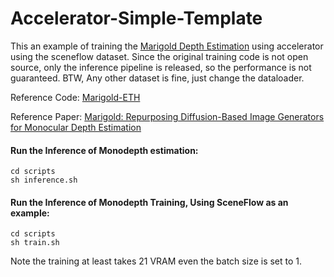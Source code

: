 # Accelerator-Simple-Template

This an example of training the [Marigold Depth Estimation](https://huggingface.co/spaces/toshas/marigold) using accelerator using the sceneflow dataset. Since the original training code is not open source, only the inference pipeline is released, so the performance is not guaranteed. BTW, Any other dataset is fine, just change the dataloader.  

Reference Code: [Marigold-ETH](https://github.com/prs-eth/marigold)   

Reference Paper: [Marigold: Repurposing Diffusion-Based Image Generators for Monocular Depth Estimation](https://arxiv.org/abs/2312.02145)


#### Run the Inference of Monodepth estimation: 

```
cd scripts
sh inference.sh
``` 

#### Run the Inference of Monodepth Training, Using SceneFlow as an example:
```
cd scripts
sh train.sh
``` 

Note the training at least takes 21 VRAM even the batch size is set to 1.